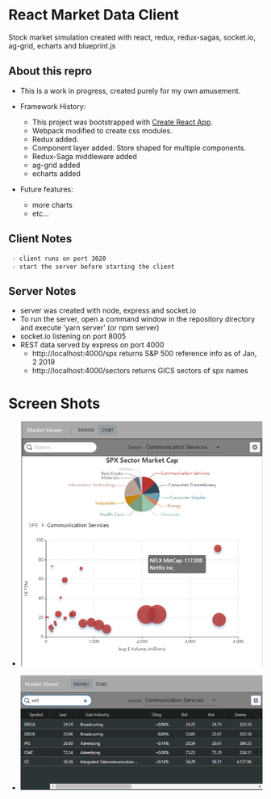 # React Market Data Client

Stock market simulation created with react, redux, redux-sagas, socket.io, ag-grid, echarts and blueprint.js

## About this repro
 - This is a work in progress, created purely for my own amusement. 

 - Framework History:
    - This project was bootstrapped with [Create React App](https://github.com/facebook/create-react-app).
    - Webpack modified to create css modules.
    - Redux added.
    - Component layer added. Store shaped for multiple components.
    - Redux-Saga middleware added
    - ag-grid added
    - echarts added
   

- Future features: 
    - more charts
    - etc...

## Client Notes
     - client runs on port 3020
     - start the server before starting the client

## Server Notes
- server was created with node, express and socket.io
- To run the server, open a command window in the repository directory and execute 'yarn server' (or npm server)
- socket.io listening on port 8005
- REST data served by express on port 4000
  - http://localhost:4000/spx  returns S&P 500 reference info as of Jan, 2 2019
  - http://localhost:4000/sectors  returns GICS sectors of spx names

  
# Screen Shots
- 
    ![Screen Shot](/public/documentation/graph1.PNG?raw=true "Screen Shot")

-
    ![Screen Shot](/public/documentation/grid1.PNG?raw=true "Screen Shot")
